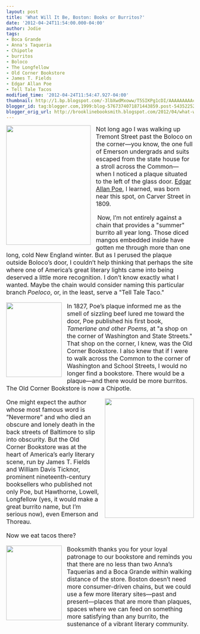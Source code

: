 ```yaml
---
layout: post
title: 'What Will It Be, Boston: Books or Burritos?'
date: '2012-04-24T11:54:00.000-04:00'
author: Jodie
tags:
- Boca Grande
- Anna's Taqueria
- Chipotle
- burritos
- Boloco
- The Longfellow
- Old Corner Bookstore
- James T. Fields
- Edgar Allan Poe
- Tell Tale Tacos
modified_time: '2012-04-24T11:54:47.927-04:00'
thumbnail: http://1.bp.blogspot.com/-3lbXwdMxoww/T5SIKPg1cDI/AAAAAAAAAcE/w862DJiQLhY/s72-c/edgar-allan-poe1.jpg
blogger_id: tag:blogger.com,1999:blog-5767374071871443859.post-5435225216727152196
blogger_orig_url: http://brooklinebooksmith.blogspot.com/2012/04/what-will-it-be-boston-books-or.html
---
```


<div class="MsoNormal" style="border: currentColor; margin: 0in 0in 0pt;"><a href="http://1.bp.blogspot.com/-3lbXwdMxoww/T5SIKPg1cDI/AAAAAAAAAcE/w862DJiQLhY/s1600/edgar-allan-poe1.jpg" imageanchor="1" style="clear: left; float: left; margin-bottom: 1em; margin-right: 1em;"><img border="0" height="320" src="http://1.bp.blogspot.com/-3lbXwdMxoww/T5SIKPg1cDI/AAAAAAAAAcE/w862DJiQLhY/s320/edgar-allan-poe1.jpg" width="227" /></a><span style="font-size: 12pt;">Not long ago I was walking up Tremont Street past the Boloco on the corner—you know, the one full of Emerson undergrads and suits escaped from the state house for a stroll across the Common—when I noticed a plaque situated to the left of the glass door. <a href="http://www.brooklinebooksmith-shop.com/book/9781416534761">Edgar Allan Poe</a>, I learned, was born near this spot, on Carver Street in 1809. </span></div><div style="border: currentColor;"><br /></div><div style="border: currentColor;">&nbsp;<span style="font-size: 12pt;">Now, I’m not entirely against a chain that provides a "summer" burrito all year long. Those diced mangos embedded inside have gotten me through more than one long, cold New England winter. But as I perused the plaque outside Boloco’s door, I couldn’t help thinking that perhaps the site where one of America’s great literary lights came into being deserved a little more recognition. I don’t know exactly what I wanted. Maybe the chain would consider naming this particular branch <i>Poeloco</i>, or, in the least, serve a "Tell Tale Taco."</span></div><div class="MsoNormal" style="border: currentColor; margin: 0in 0in 0pt;"><br /></div><div class="MsoNormal" style="border: currentColor; margin: 0in 0in 0pt;"><a href="http://1.bp.blogspot.com/-ZhMUpuGypjY/T5R7rbcb8hI/AAAAAAAAAbs/k0zM5X5j_7c/s1600/0404121658_0001.jpg" imageanchor="1" style="clear: left; cssfloat: left; float: left; margin-bottom: 1em; margin-right: 1em;"><img border="0" height="200" qda="true" src="http://1.bp.blogspot.com/-ZhMUpuGypjY/T5R7rbcb8hI/AAAAAAAAAbs/k0zM5X5j_7c/s200/0404121658_0001.jpg" width="149" /></a><span style="font-size: 12pt;">In 1827, Poe’s plaque informed me as the smell of sizzling beef lured me toward the door, Poe published his first book, <i style="mso-bidi-font-style: normal;">Tamerlane and other Poems</i>, at "a shop on the corner of Washington and State Streets." That shop on the corner, I knew, was the Old Corner Bookstore. I also knew that if I were to walk across the Common to the corner of Washington and School Streets, I would no longer find a bookstore. There would be a plaque—and there would be more burritos. The Old Corner Bookstore is now a Chipotle. </span></div><div class="MsoNormal" style="border: currentColor; margin: 0in 0in 0pt;"><br /></div><div class="MsoNormal" style="border: currentColor; margin: 0in 0in 0pt;"><a href="http://4.bp.blogspot.com/-puH21SrcXdU/T5R7s42N04I/AAAAAAAAAb8/sXz4j0CuZdc/s1600/0411121759b_0001.jpg" imageanchor="1" style="clear: right; cssfloat: left; float: right; margin-bottom: 1em; margin-left: 1em;"><img border="0" height="320" qda="true" src="http://4.bp.blogspot.com/-puH21SrcXdU/T5R7s42N04I/AAAAAAAAAb8/sXz4j0CuZdc/s320/0411121759b_0001.jpg" width="239" /></a><span style="font-size: 12pt;">One might expect the author whose most famous word is ”Nevermore” and who died an obscure and lonely death in the back streets of Baltimore to slip into obscurity. But the Old Corner Bookstore was at the heart of America’s early literary scene, run by James T. Fields and William Davis Ticknor, prominent nineteenth-century booksellers who published not only Poe, but Hawthorne, Lowell, Longfellow (yes, it would make a great burrito name, but I’m serious now), even Emerson and Thoreau. </span></div><div class="MsoNormal" style="margin: 0in 0in 0pt;"><br /></div><div class="MsoNormal" style="margin: 0in 0in 0pt;"><span style="font-size: 12pt;">Now we eat tacos there?</span></div><div class="MsoNormal" style="margin: 0in 0in 0pt;"><br /></div><div class="MsoNormal" style="border: currentColor; margin: 0in 0in 0pt;"><a href="http://1.bp.blogspot.com/-4VcEPSbfDn4/T5R7sNXz-wI/AAAAAAAAAb0/bEcldbOzwFo/s1600/0411121756_0001.jpg" imageanchor="1" style="clear: left; cssfloat: right; float: left; margin-bottom: 1em; margin-right: 1em;"><img border="0" height="200" qda="true" src="http://1.bp.blogspot.com/-4VcEPSbfDn4/T5R7sNXz-wI/AAAAAAAAAb0/bEcldbOzwFo/s200/0411121756_0001.jpg" width="149" /></a><span style="font-size: 12pt;">Booksmith thanks you for your loyal patronage to our bookstore and reminds you that there are no less than two Anna’s Taquerias and a Boca Grande within walking distance of the store. Boston doesn’t need more consumer-driven chains, but we could use a few more literary sites—past and present—places that are more than plaques, spaces where we can feed on something more satisfying than any burrito, the sustenance of a vibrant literary community.</span></div>